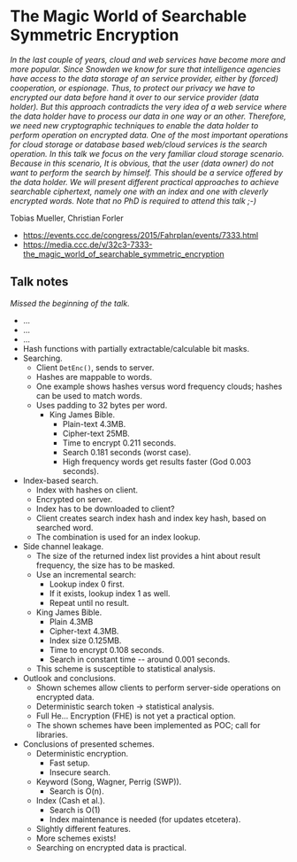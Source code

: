 # The Magic World of Searchable Symmetric Encryption

*In the last couple of years, cloud and web services have become more and more popular. Since Snowden we know for sure that intelligence agencies have access to the data storage of an service provider, either by (forced) cooperation, or espionage. Thus, to protect our privacy we have to encrypted our data before hand it over to our service provider (data holder). But this approach contradicts the very idea of a web service where the data holder have to process our data in one way or an other. Therefore, we need new cryptographic techniques to enable the data holder to perform operation on encrypted data. One of the most important operations for cloud storage or database based web/cloud services is the search operation. In this talk we focus on the very familiar cloud storage scenario. Because in this scenario, It is obvious, that the user (data owner) do not want to perform the search by himself. This should be a service offered by the data holder. We will present different practical approaches to achieve searchable ciphertext, namely one with an index and one with cleverly encrypted words. Note that no PhD is required to attend this talk ;-)*

Tobias Mueller, Christian Forler

- https://events.ccc.de/congress/2015/Fahrplan/events/7333.html
- https://media.ccc.de/v/32c3-7333-the_magic_world_of_searchable_symmetric_encryption


## Talk notes

*Missed the beginning of the talk.*

- ...
- ...
- ...
- Hash functions with partially extractable/calculable bit masks.
- Searching.
  - Client `DetEnc()`, sends to server.
  - Hashes are mappable to words.
  - One example shows hashes versus word frequency clouds; hashes can be used to match words.
  - Uses padding to 32 bytes per word.
    - King James Bible.
      - Plain-text 4.3MB.
      - Cipher-text 25MB.
      - Time to encrypt 0.211 seconds.
      - Search 0.181 seconds (worst case).
      - High frequency words get results faster (God 0.003 seconds).
- Index-based search.
  - Index with hashes on client.
  - Encrypted on server.
  - Index has to be downloaded to client?
  - Client creates search index hash and index key hash, based on searched word.
  - The combination is used for an index lookup.
- Side channel leakage.
  - The size of the returned index list provides a hint about result frequency, the size has to be masked.
  - Use an incremental search:
    - Lookup index 0 first.
    - If it exists, lookup index 1 as well.
    - Repeat until no result.
  - King James Bible.
    - Plain 4.3MB
    - Cipher-text 4.3MB.
    - Index size 0.125MB.
    - Time to encrypt 0.108 seconds.
    - Search in constant time -- around 0.001 seconds.
  - This scheme is susceptible to statistical analysis.
- Outlook and conclusions.
  - Shown schemes allow clients to perform server-side operations on encrypted data.
  - Deterministic search token -> statistical analysis.
  - Full He... Encryption (FHE) is not yet a practical option.
  - The shown schemes have been implemented as POC; call for libraries.
- Conclusions of presented schemes.
  - Deterministic encryption.
    - Fast setup.
    - Insecure search.
  - Keyword (Song, Wagner, Perrig (SWP)).
    - Search is O(n).
   - Index (Cash et al.).
     - Search is O(1)
     - Index maintenance is needed (for updates etcetera).
  - Slightly different features.
  - More schemes exists!
  - Searching on encrypted data is practical.

